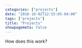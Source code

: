 ```yaml
---
categories: ["projects"]
date: "2016-10-02T22:55:05-04:00"
tags: ["projects"]
title: "Projects"
showpagemeta: false
---
```


How does this work?
